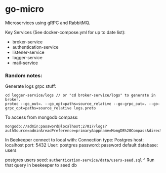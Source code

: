 # go-micro

Microservices using gRPC and RabbitMQ.

Key Services (See docker-compose.yml for up to date list):

- broker-service
- authentication-service
- listener-service
- logger-service
- mail-service

### Random notes:

Generate logs grpc stuff:

```
cd logger-service/logs // or "cd broker-service/logs" to generate in broker.
protoc --go_out=. --go_opt=paths=source_relative --go-grpc_out=. --go-grpc_opt=paths=source_relative logs.proto
```

To access from mongodb compass:

```
mongodb://admin:password@localhost:27017/logs?authSource=admin&readPreference=primary&appname=MongDB%20Compass&directConnection=true&ssl=false
```

In Beekeeper connect to local with:
Connection type: Postgres
host: localhost
port: 5432
User: postgres
password: password
default database: users

postgres users seed:
`authentication-service/data/users-seed.sql`
^ Run that query in beekeeper to seed db
